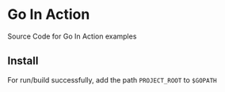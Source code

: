Go In Action
====

Source Code for Go In Action examples

## Install
For run/build successfully, add the path `PROJECT_ROOT` to `$GOPATH`
